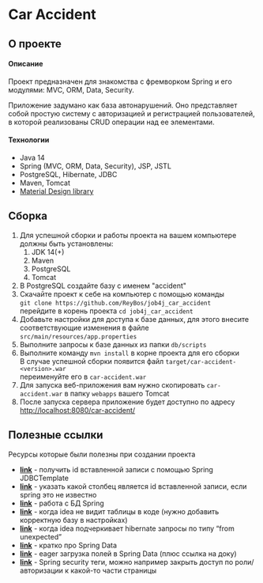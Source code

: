 # Car Accident

<h2><a name="about">О проекте</a>&nbsp;&nbsp;<a href="#menu"></a></h2>
<h4><a name="description">Описание</a>&nbsp;&nbsp;<a href="#menu"></a></h4>
<p>
    Проект предназначен для знакомства с фремворком Spring и его модулями: MVC, ORM, Data, Security.
</p>
<p>
    Приложение задумано как база автонарушений. Оно представляет собой простую систему с авторизацией и регистрацией пользователей,
    в которой реализованы CRUD операции над ее элементами.
</p>

<h4><a name="technologies">Технологии</a>&nbsp;&nbsp;<a href="#menu"></a></h4>
<ul>
    <li>Java 14</li>
    <li>Spring (MVC, ORM, Data, Security), JSP, JSTL</li>
    <li>PostgreSQL, Hibernate, JDBC</li>
    <li>Maven, Tomcat</li>
    <li><a href="https://materializecss.com">Material Design library</a></li>
</ul>

<h2><a name="build">Сборка</a>&nbsp;&nbsp;<a href="#menu"></a></h2>
<ol>
    <li>
        Для успешной сборки и работы проекта на вашем компьютере должны быть установлены:
        <ol>
            <li>JDK 14(+)</li>
            <li>Maven</li>
            <li>PostgreSQL</li>
            <li>Tomcat</li>
        </ol>
    </li>
    <li>
        В PostgreSQL создайте базу с именем "accident"
    </li>
    <li>
        Скачайте проект к себе на компьютер с помощью команды<br>
        <code>git clone https://github.com/ReyBos/job4j_car_accident</code><br>
        перейдите в корень проекта <code>cd job4j_car_accident</code>
    </li>
    <li>
        Добавьте настройки для доступа к базе данных, для этого внесите соответствующие изменения в файле 
        <code>src/main/resources/app.properties</code>
    </li>
    <li>
        Выполните запросы к базе данных из папки <code>db/scripts</code>
    </li>
    <li>
        Выполните команду <code>mvn install</code> в корне проекта для его сборки<br>
        В случае успешной сборки появится файл <code>target/car-accident-&#60;version&#62;.war</code><br>
        переименуйте его в <code>car-accident.war</code>
    </li>
    <li>
        Для запуска веб-приложения вам нужно скопировать <code>car-accident.war</code> в папку <code>webapps</code> вашего Tomcat
    </li>
    <li>
        После запуска сервера приложение будет доступно по адресу<br>
        <a href="http://localhost:8080/car-accident/">http://localhost:8080/car-accident/</a>
    </li>
</ol>

<h2><a name="links">Полезные ссылки</a>&nbsp;&nbsp;<a href="#menu"></a></h2>
<p>Ресурсы которые были полезны при создании проекта</p>
<ul>
    <li>
        <strong><a href="https://stackoverflow.com/questions/14537546/how-to-get-generated-id-after-i-inserted-into-a-new-data-record-in-database-usin">link</a></strong>
        - получить id вставленной записи с помощью Spring JDBCTemplate
    </li>
    <li>
        <strong><a href="https://stackoverflow.com/questions/17771306/spring-how-to-use-keyholder-with-postgresql">link</a></strong>
        - указать какой столбец является id вставленной записи, если spring это не известно
    </li>
    <li>
        <strong><a href="https://docs.spring.io/spring-framework/docs/current/reference/html/data-access.html">link</a></strong>
        - работа с БД Spring
    </li>
    <li>
        <strong><a href="https://intellij-support.jetbrains.com/hc/en-us/community/posts/360007103039--Solved-Unable-to-resolve-table-name">link</a></strong>
        - когда idea не видит таблицы в коде (нужно добавить корректную базу в настройках)
    </li>
    <li>
        <strong><a href="https://stackoverflow.com/questions/42871038/from-unexpected-when-createquery">link</a></strong>
        - когда idea подчеркивает hibernate запросы по типу “from unexpected”
    </li>
    <li>
        <strong><a href="https://habr.com/ru/post/435114/">link</a></strong>
        - кратко про Spring Data
    </li>
    <li>
        <strong><a href="https://stackoverflow.com/questions/29602386/how-does-the-fetchmode-work-in-spring-data-jpa">link</a></strong>
        - eager загрузка полей в Spring Data (плюс ссылка на доку)
    </li>
    <li>
        <strong><a href="https://www.baeldung.com/spring-security-taglibs">link</a></strong>
        - Spring security теги, можно например закрыть доступ по роли/авторизации к какой-то части страницы
    </li>
    <!--<li>
        <strong><a href="">link</a></strong>
        - сервлеты и Ajax
    </li>-->
</ul>
